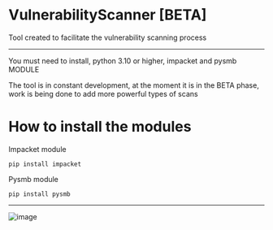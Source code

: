 # VulnerabilityScanner [BETA]

Tool created to facilitate the vulnerability scanning process

----------------------------------------------------------------------------------------------------------------------------------------------------------

You must need to install, python 3.10 or higher, impacket and pysmb MODULE

The tool is in constant development, at the moment it is in the BETA phase, work is being done to add more powerful types of scans


# How to install the modules

Impacket module

```pip install impacket```

Pysmb module

```pip install pysmb```

----------------------------------------------------------------------------------------------------------------------------------------------------------

![image](https://github.com/Sxmpl3/VulnerabilyScanner/assets/116309678/bbaebbd0-8ab8-4aac-9487-a3254b95705f)
